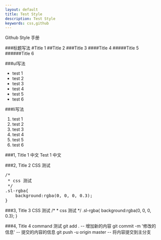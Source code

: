 ```yaml
---
layout: default
title: Test Style
description: Test Style
keywords: css,github
---
```


Github Style 手册

###标题写法
#Title 1
##Title 2
###Title 3
####Title 4
#####Title 5
######Title 6


###ul写法
* test 1
* test 2
* test 3
* test 4
* test 5
* test 6

###li写法
1. test 1
2. test 2
3. test 3
4. test 4
5. test 5
6. test 6


###1, Title 1 中文
Test 1 中文


###2, Title 2 CSS 测试
<pre class="css" name="colorcode">
/*
 * css 测试
 */
.sl-rgba{
    background:rgba(0, 0, 0, 0.3);
}
</pre>


###3, Title 3 CSS 测试
    /*
     * css 测试
     */
    .sl-rgba{
        background:rgba(0, 0, 0, 0.3);
    }


###4, Title 4 command 测试
    git add . -- 增加新的内容
    git commit -m '修改的信息' -- 提交的内容的信息
    git push -u origin master -- 将内容提交到主分支

